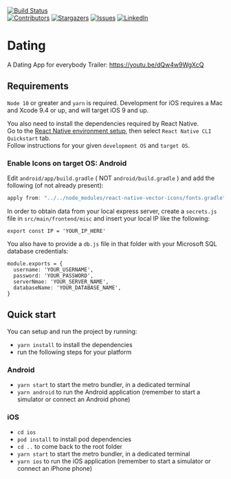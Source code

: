 [![Build Status][travis-image]][travis-url]  
[![Contributors][contributors-shield]][contributors-url]
[![Stargazers][stars-shield]][stars-url]
[![Issues][issues-shield]][issues-url]
[![LinkedIn][linkedin-shield]][linkedin-url]

# Dating

A Dating App for everybody
Trailer: https://youtu.be/dQw4w9WgXcQ

## Requirements

`Node 10` or greater and `yarn` is required. Development for iOS requires a Mac and Xcode 9.4 or up, and will target iOS 9 and up.

You also need to install the dependencies required by React Native.  
Go to the [React Native environment setup](https://reactnative.dev/docs/environment-setup), then select `React Native CLI Quickstart` tab.  
Follow instructions for your given `development OS` and `target OS`.

### Enable Icons on target OS: Android

Edit `android/app/build.gradle` ( NOT `android/build.gradle` ) and add the following (of not already present):

```gradle
apply from: "../../node_modules/react-native-vector-icons/fonts.gradle"
```

In order to obtain data from your local express server, create a `secrets.js` file in `src/main/frontend/misc` and insert your local IP like the following:

```
export const IP = 'YOUR_IP_HERE'
```

You also have to provide a `db.js` file in that folder with your Microsoft SQL database credentials:

```
module.exports = {
  username: 'YOUR_USERNAME',
  password: 'YOUR_PASSWORD',
  serverNmae: 'YOUR_SERVER_NAME',
  databaseName: 'YOUR_DATABASE_NAME',
}
```

## Quick start

You can setup and run the project by running:

-   `yarn install` to install the dependencies
-   run the following steps for your platform

### Android

-   `yarn start` to start the metro bundler, in a dedicated terminal
-   `yarn android` to run the Android application (remember to start a simulator or connect an Android phone)

### iOS

-   `cd ios`
-   `pod install` to install pod dependencies
-   `cd ..` to come back to the root folder
-   `yarn start` to start the metro bundler, in a dedicated terminal
-   `yarn ios` to run the iOS application (remember to start a simulator or connect an iPhone phone)

<!-- MARKDOWN LINKS & IMAGES -->
<!-- https://www.markdownguide.org/basic-syntax/#reference-style-links -->

[travis-image]: https://travis-ci.com/domi877/Dating.svg?branch=main
[travis-url]: https://travis-ci.com/domi877/Dating
[contributors-shield]: https://img.shields.io/github/contributors/domi877/Dating.svg?style=for-the-badge
[contributors-url]: https://github.com/domi877/Dating/graphs/contributors
[stars-shield]: https://img.shields.io/github/stars/domi877/Dating.svg?style=for-the-badge
[stars-url]: https://github.com/domi877/Dating/stargazers
[issues-shield]: https://img.shields.io/github/issues/domi877/Dating.svg?style=for-the-badge
[issues-url]: https://github.com/domi877/Dating/issues
[linkedin-shield]: https://img.shields.io/badge/-LinkedIn-black.svg?style=for-the-badge&logo=linkedin&colorB=555
[linkedin-url]: https://www.linkedin.com/in/dominik-iffland-48a727202/
